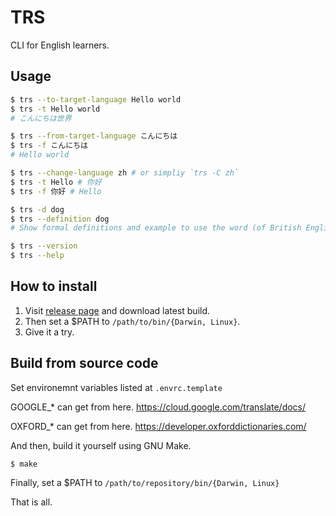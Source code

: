 # TRS

CLI for English learners.

## Usage

```bash
$ trs --to-target-language Hello world
$ trs -t Hello world
# こんにちは世界

$ trs --from-target-language こんにちは
$ trs -f こんにちは
# Hello world

$ trs --change-language zh # or simpliy `trs -C zh`
$ trs -t Hello # 你好
$ trs -f 你好 # Hello

$ trs -d dog
$ trs --definition dog
# Show formal definitions and example to use the word (of British English)

$ trs --version
$ trs --help
```

## How to install

1. Visit [release page](https://github.com/kogai/trs/releases) and download latest build.
1. Then set a $PATH to `/path/to/bin/{Darwin, Linux}`.
1. Give it a try.

## Build from source code

Set environemnt variables listed at `.envrc.template`

GOOGLE\_\* can get from here.
https://cloud.google.com/translate/docs/

OXFORD\_\* can get from here.
https://developer.oxforddictionaries.com/

And then, build it yourself using GNU Make.

```
$ make
```

Finally, set a $PATH to `/path/to/repository/bin/{Darwin, Linux}`

That is all.
